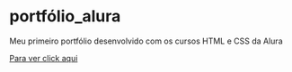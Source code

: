 # portfólio_alura
Meu primeiro portfólio desenvolvido com os cursos HTML e CSS da Alura

[Para ver click aqui](https://portfolio-alura-kohl-eta.vercel.app/)
